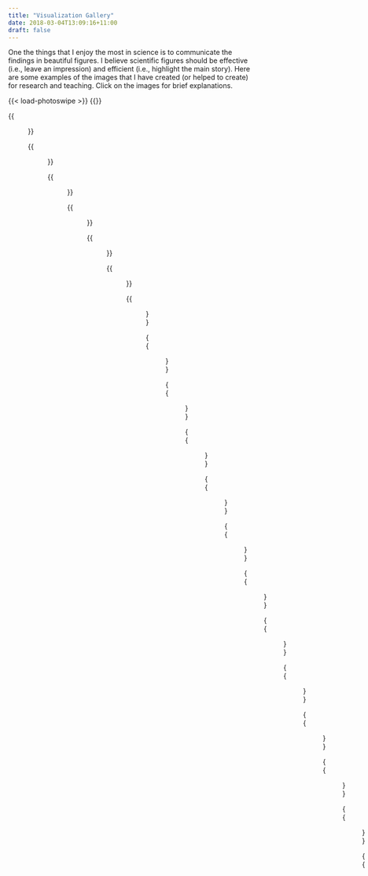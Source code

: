 ```yaml
---
title: "Visualization Gallery"
date: 2018-03-04T13:09:16+11:00
draft: false
---
```

One the things that I enjoy the most in science is to communicate the findings in beautiful figures. I believe scientific figures should be effective (i.e., leave an impression) and efficient (i.e., highlight the main story). Here are some examples of the images that I have created (or helped to create) for research and teaching. Click on the images for brief explanations.

{{< load-photoswipe >}}
{{<gallery>}}

  {{<figure link="/gallery/cont_frac.png" caption="Bill Gospher's algorithm" alt="In 1977, mathematician Bill Gospher developed an algorithm for doing computation with continued fractions. I wrote some code to illustrate how it works. (c) Hsin-Hao Yu">}}

  {{<figure link="/gallery/lgn_rf.png" caption="A 'receptive field' map" alt="This image communicates 3 pieces of information about data collected in the visual cortex: the shape of the receptive field (shaded in blue), the fine details about the neuronal responses (individual histograms), and result of a model fitted to the data (the oval-shaped contour). Published in Yu et al. (2013) The Journal of Neuroscience 33, 12479-12489." >}}

  {{<figure link="/gallery/folding2.png" caption="The unfolding of the elastic net" alt="This image illustrates the dynamics of a computational model to explain the formation of maps in the visual cortex. Published in Yu et al. (2020) Science Advances 6, EAAZ8673 " >}}

  {{<figure link="/gallery/annalemma.jpg" caption="The trajectory of the sun in the sky." alt="I simulated the movement of the sun in the sky, to communicate a unique sundial installed on the campus of Monash University. (c) Hsin-Hao Yu " >}}

  {{<figure link="/gallery/prostriata.jpg" caption="Areas in the medial surface of the posterior brain" alt="An illustrations of the anatomical subdivisions of the medial surface of the primate brain. 3D models of the cortical areas were traced from histological images and rendered in ParaView (In Yu et al., 2012, Current Biology 22: 1351-1357)">}}

  {{<figure link="/gallery/rfmapping.jpg" caption="Representation of the visual field" alt="Results of a brain mapping experiment. The polygons are the parts of the visual field encoded by neurons in the visual cortex. The are plotted on the sphere and on projections to the 2D plane. In Yu et al., (2015) Neuroscience Research 93:47-61.">}}

  {{<figure link="/gallery/connectome.jpg" caption="Patterns of brain connectivity" alt="This matrix shows the strength of connections among areas in the cortex (In Reser et al., 2013. Cerebral Cortex 23, 1901-1922)">}}

  {{<figure link="/gallery/DM-map.jpg" caption="Complex topological maps in the visual cortex" alt="This figure illustrates a particularly complex topological map in the visual cortex. The colors and contours represent the coordinates of the visual space. (In Yu et al. 2020. Science Advances)">}}

  {{<figure link="/gallery/tracer.jpg" caption="Visualiazing tracer injection data" alt="Connection tracing is an anatomical technique in neuroscience to reveal brain structures that are connected to each other. This figure illustrates the result of a tracing study by plotted the density of the labeled neurons on a flattened representation of the cortical surface. In Rosa et al. (2009) Journal of Neuroscience 29: 4548-4563.">}}

  {{<figure link="/gallery/jneurosci.jpg" caption="Comparing the cortical expansions across different species" alt="This figure illustrating brain areas that are expanded in the course of evolution was used as the cover of the 18 September 2013 issue of The Journal of Neuroscience.  In Chaplin et al. (2013) Journal of Neuroscience 33: 15120-15125.">}}

  {{<figure link="/gallery/v1coords.jpg" caption="A map of the primary visual cortex" alt="This is a visuotopic map of the primary visual cortex of the marmoset. Visualized with ParaView using the data published in Chaplin, Yu & Rosa (2013) Journal of Comparative Neurology 521: 1001-1019. Unpublished figure. (c) Hsin-Hao Yu.">}}

  {{<figure link="/gallery/motiondetectors.jpg" caption="Models of image motion detectors" alt="Model neurons for the detection of image motion, illustrated in the 3D Fourier space. Unpublished figure. (c) Hsin-Hao Yu.">}}

  {{<figure link="/gallery/fourier3d.jpg" caption="The Fourier representation of image motion" alt="This figure was created to illustrate the structure of the 3D Fourier space of image motion. Unpublished figure. (c) Hsin-Hao Yu.">}}

  {{<figure link="/gallery/marmosetMRI.jpg" caption="Volumetric rendering of the brain" alt="Volumetric rendering of magnetic resonance imaging data. Unpublished figure. (c) Hsin-Hao Yu.">}}

  {{<figure link="/gallery/fisher.jpg" caption="Data analysis on the sphere" alt="I used the Fisher-Bingham distribution to analyze data parameterized on the sphere. Unpublished figure. (c) Hsin-Hao Yu.">}}

  {{<figure link="/gallery/invariance.png" caption="Modeling the behaviors of visual neurons" alt="This is an abstract representation of the response properties of a visual neuron in a low dimensional space. Unpublished figure. (c) Hsin-Hao Yu.">}}

  {{<figure link="/gallery/lens.jpg" caption="Optical simulations" alt="A simulation of two types of aspheric lens. Unpublished figure. (c) Hsin-Hao Yu.">}}

  {{<figure link="/gallery/1425945506224.jpg" caption="An altas of the marmoset brain" alt="The patches represent anatomical areas in the brain of the marmoset. In Paxinos et al. (2011) The Marmoset Brain in Stereotaxic Coordinates.">}}

  {{<figure link="/gallery/rovamo.gif" caption="Quantifying cortical maps with differential geometry" alt="This figure illustrates a geodesic (shortest path) on a model of the primary visual cortex. Unpublished figure. (c) Hsin-Hao Yu.">}}

  {{<figure link="/gallery/magnification.jpg" caption="An illustration of cortical magnification" alt="I created this figure to explain to students how the visual space is represented in the visual cortex. Unpublished figure (c) Hsin-Hao Yu.">}}

  {{<figure link="/gallery/chinesecharacters.png" caption="An illustration of cortical magnification" alt="An illustration of how the visual space is represented in the visual cortex. Unpublished figure (c) Hsin-Hao Yu.">}}

  {{<figure link="/gallery/fourier.jpg" caption="Image analysis" alt="Basis functions for image reconstruction. Unpublished figure (c) Hsin-Hao Yu">}}

{{</gallery>}}

# Animations

{{< youtube a_sRHwAYo08 >}}

This video illustrates the evolution of a self-organization model of maps in the visual cortex. See this [paper](https://advances.sciencemag.org/content/6/44/eaaz8673).

{{< youtube uoZcTG_i2jQ >}}

This movie illustrates the evolution of a self-organization model defined on a non-Euclidean surface. See this [post](/posts/elastic/).

{{< youtube BTSUjf6xQKQ >}}

Fourier analysis says that you don't necessarily need Leonardo da Vinci's mastery of the brush to paint Mona Lisa. All that you need is knowing how to paint stripes. This video demonstrates that by adding up Fourier components, you can reconstruct the Mona Lisa. I made this for a lecture in computational neuroscience. See this [post](/posts/fourierdemonstration/).

{{< youtube bkenhyLFjRQ >}}

This is a simulation of a sundial installed on the northern wall of the Campus Centre of Monash University (Clayton, Australia). The sundial was designed by mathematician Carl Moppert. To learn more about the sundial, see this [post](/posts/sundial/).

